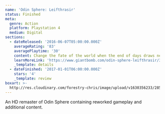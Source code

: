 ```yaml
---
name: 'Odin Sphere: Leifthrasir'
status: Finished
meta:
  genre: Action
  platform: Playstation 4
  medium: Digital
sections:
  - dateReleased: '2016-06-07T05:00:00.000Z'
    averageRating: '83'
    averagePlaytime: '30'
    content: Change the fate of the world when the end of days draws near!
    learnMoreLink: 'https://www.giantbomb.com/odin-sphere-leifthrasir/3030-50389/'
    _template: details
  - dateFinished: '2017-01-01T06:00:00.000Z'
    stars: '4'
    _template: review
boxart: >-
  http://res.cloudinary.com/forestry-chris/image/upload/v1630356233/2856056-main_qzz01t.png
---
```

An HD remaster of Odin Sphere containing reworked gameplay and additional content.
